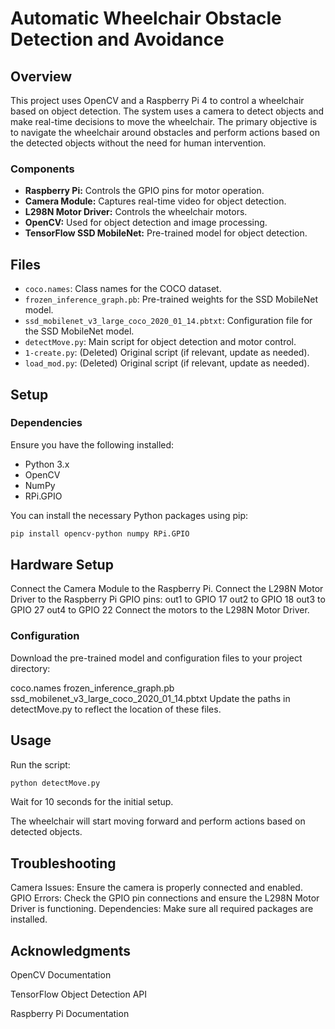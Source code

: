# Automatic Wheelchair Obstacle Detection and Avoidance

## Overview

This project uses OpenCV and a Raspberry Pi 4 to control a wheelchair based on object detection. The system uses a camera to detect objects and make real-time decisions to move the wheelchair. The primary objective is to navigate the wheelchair around obstacles and perform actions based on the detected objects without the need for human intervention.

### Components

- **Raspberry Pi:** Controls the GPIO pins for motor operation.
- **Camera Module:** Captures real-time video for object detection.
- **L298N Motor Driver:** Controls the wheelchair motors.
- **OpenCV:** Used for object detection and image processing.
- **TensorFlow SSD MobileNet:** Pre-trained model for object detection.

## Files

- `coco.names`: Class names for the COCO dataset.
- `frozen_inference_graph.pb`: Pre-trained weights for the SSD MobileNet model.
- `ssd_mobilenet_v3_large_coco_2020_01_14.pbtxt`: Configuration file for the SSD MobileNet model.
- `detectMove.py`: Main script for object detection and motor control.
- `1-create.py`: (Deleted) Original script (if relevant, update as needed).
- `load_mod.py`: (Deleted) Original script (if relevant, update as needed).

## Setup

### Dependencies

Ensure you have the following installed:

- Python 3.x
- OpenCV
- NumPy
- RPi.GPIO

You can install the necessary Python packages using pip:

```sh
pip install opencv-python numpy RPi.GPIO
```
## Hardware Setup
Connect the Camera Module to the Raspberry Pi.
Connect the L298N Motor Driver to the Raspberry Pi GPIO pins:
out1 to GPIO 17
out2 to GPIO 18
out3 to GPIO 27
out4 to GPIO 22
Connect the motors to the L298N Motor Driver.
### Configuration
Download the pre-trained model and configuration files to your project directory:

coco.names
frozen_inference_graph.pb
ssd_mobilenet_v3_large_coco_2020_01_14.pbtxt
Update the paths in detectMove.py to reflect the location of these files.

## Usage
Run the script:
```sh
python detectMove.py
```
Wait for 10 seconds for the initial setup.

The wheelchair will start moving forward and perform actions based on detected objects.

## Troubleshooting
Camera Issues: Ensure the camera is properly connected and enabled.
GPIO Errors: Check the GPIO pin connections and ensure the L298N Motor Driver is functioning.
Dependencies: Make sure all required packages are installed.

## Acknowledgments
OpenCV Documentation

TensorFlow Object Detection API

Raspberry Pi Documentation
